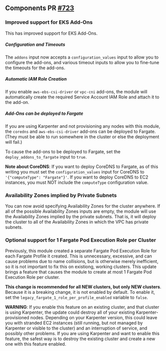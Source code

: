 ## Components PR [#723](https://github.com/cloudposse/terraform-aws-components/pull/723/files)


### Improved support for EKS Add-Ons

This has improved support for EKS Add-Ons.

##### Configuration and Timeouts

The `addons` input now accepts a `configuration_values` input to allow you
to configure the add-ons, and various timeout inputs to allow you to fine-tune
the timeouts for the add-ons.

##### Automatic IAM Role Creation

If you enable `aws-ebs-csi-driver` or `vpc-cni` add-ons, the module will
automatically create the required Service Account IAM Role and attach it to
the add-on.

##### Add-Ons can be deployed to Fargate

If you are using Karpenter and not provisioning any nodes with this module,
the `coredns` and `aws-ebs-csi-driver` add-ons can be deployed to Fargate.
(They must be able to run somewhere in the cluster or else the deployment
will fail.)

To cause the add-ons to be deployed to Fargate, set the `deploy_addons_to_fargate`
input to `true`.

**Note about CoreDNS**: If you want to deploy CoreDNS to Fargate, as of this
writing you must set the `configuration_values` input for CoreDNS to
`'{"computeType": "Fargate"}'`. If you want to deploy CoreDNS to EC2 instances,
you must NOT include the `computeType` configuration value.

### Availability Zones implied by Private Subnets

You can now avoid specifying Availability Zones for the cluster anywhere.
If all of the possible Availability Zones inputs are empty, the module will
use the Availability Zones implied by the private subnets. That is, it will
deploy the cluster to all of the Availability Zones in which the VPC has
private subnets.

### Optional support for 1 Fargate Pod Execution Role per Cluster

Previously, this module created a separate Fargate Pod Execution Role for each
Fargate Profile it created. This is unnecessary, excessive, and can cause
problems due to name collisions, but is otherwise merely inefficient, so it is
not important to fix this on existiong, working clusters.
This update brings a feature that causes the module to create at
most 1 Fargate Pod Execution Role per cluster.

**This change is recommended for all NEW clusters, but only NEW clusters**.
Because it is a breaking change, it is not enabled by default. To enable it, set the
`legacy_fargate_1_role_per_profile_enabled` variable to `false`.

**WARNING**: If you enable this feature on an existing cluster, and that
cluster is using Karpenter, the update could destroy all of your existing
Karpenter-provisioned nodes. Depending on your Karpenter version, this
could leave you with stranded EC2 instances (still running, but not managed by
Karpenter or visible to the cluster) and an interruption of service, and
possibly other problems. If you are using Karpenter and want to enable this
feature, the safest way is to destroy the existing cluster and create a new
one with this feature enabled.
